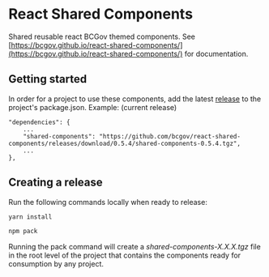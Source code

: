 # React Shared Components

Shared reusable react BCGov themed components. See [https://bcgov.github.io/react-shared-components/](https://bcgov.github.io/react-shared-components/) for documentation.

## Getting started

In order for a project to use these components, add the latest [release](https://github.com/bcgov/react-shared-components/releases) to the project's package.json. Example: (current release)

```
"dependencies": {
    ...
    "shared-components": "https://github.com/bcgov/react-shared-components/releases/download/0.5.4/shared-components-0.5.4.tgz",
    ...
},
```

## Creating a release

Run the following commands locally when ready to release:

```bash
yarn install
```

```bash
npm pack
```

Running the pack command will create a _shared-components-X.X.X.tgz_ file in the root level of the project that contains the components ready for consumption by any project.
